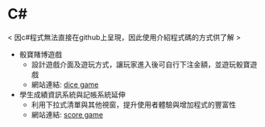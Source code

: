 # C#

< 因c#程式無法直接在github上呈現，因此使用介紹程式碼的方式供了解 >

- 骰寶賭博遊戲
  - 設計遊戲介面及遊玩方式，讓玩家進入後可自行下注金額，並遊玩骰寶遊戲
  - 網站連結: [dice game](https://github.com/WenYu-HSU/C_sharp/blob/main/dice.md)
- 學生成績資訊系統與記帳系統延伸
  - 利用下拉式清單與其他視窗，提升使用者體驗與增加程式的豐富性
  - 網站連結: [score game](https://github.com/WenYu-HSU/C_sharp/blob/main/score.md)
